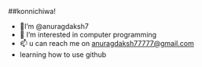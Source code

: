##konnichiwa!

- 👋I’m @anuragdaksh7
- 👀 I’m interested in computer programming
- 📫 u can reach me on anuragdaksh77777@gmail.com
-  learning how to use github
